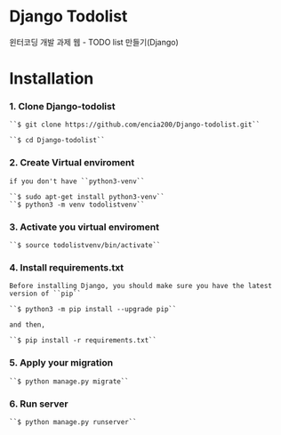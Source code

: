 Django Todolist
============================
윈터코딩 개발 과제 웹 - TODO list 만들기(Django)

Installation
============

### 1. Clone Django-todolist

    ``$ git clone https://github.com/encia200/Django-todolist.git``
    
    ``$ cd Django-todolist``

### 2. Create Virtual enviroment
    
    if you don't have ``python3-venv`` 

    ``$ sudo apt-get install python3-venv``
    ``$ python3 -m venv todolistvenv``
    
### 3. Activate you virtual enviroment
   
    ``$ source todolistvenv/bin/activate``

### 4. Install requirements.txt

    Before installing Django, you should make sure you have the latest version of ``pip``
    
    ``$ python3 -m pip install --upgrade pip``
    
    and then,
    
    ``$ pip install -r requirements.txt``
    
### 5. Apply your migration

    ``$ python manage.py migrate``

### 6. Run server

    ``$ python manage.py runserver``
